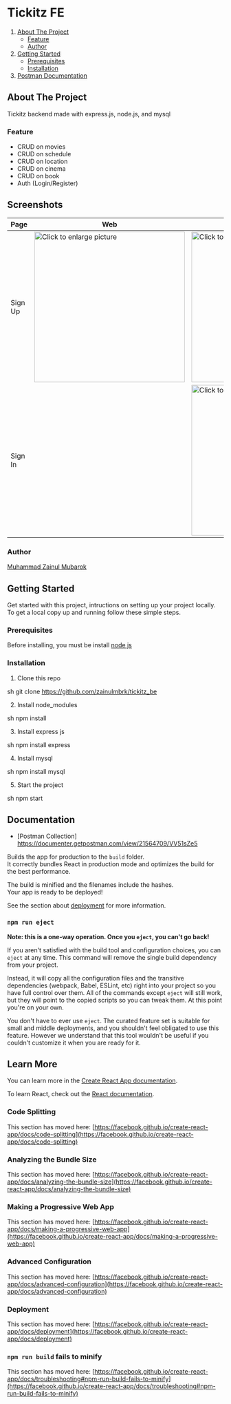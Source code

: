 # Tickitz FE

<ol>
    <li>
      <a href="#about-the-project">About The Project</a>
      <ul>
        <li><a href="#feature">Feature</a></li>
        <li><a href="#feature">Author</a></li>
      </ul>
    </li>
    <li>
      <a href="#getting-started">Getting Started</a>
      <ul>
        <li><a href="#prerequisites">Prerequisites</a></li>
        <li><a href="#installation">Installation</a></li>
      </ul>
    </li>
  <li>
      <a href="#documentation">Postman Documentation</a>
    </li>
</ol>

## About The Project
Tickitz backend made with express.js, node.js, and mysql

### Feature
- CRUD on movies
- CRUD on schedule
- CRUD on location
- CRUD on cinema
- CRUD on book
- Auth (Login/Register)

## Screenshots
 | Page | Web | Mobile | 
 | ------- | ---- | ------ |
 |Sign Up|<a href="https://drive.google.com/uc?export=view&id=1qpqKkr6bGtGCx8EfRNx62Jic3rwEE5fU"><img src="https://drive.google.com/uc?export=view&id=1qpqKkr6bGtGCx8EfRNx62Jic3rwEE5fU" style="width: 350px; max-width: 100%; height: auto" title="Click to enlarge picture" />|<a href="https://drive.google.com/uc?export=view&id=1gv5qbcVULWRLuD3JtxAP4lYef8GUcRx-"><img src="https://drive.google.com/uc?export=view&id=1gv5qbcVULWRLuD3JtxAP4lYef8GUcRx-" style="width: 350px; max-width: 100%; height: auto" title="Click to enlarge picture" />|
 |Sign In||<a href="https://drive.google.com/uc?export=view&id=15d4FuVl30s3W5IFUUDNlPAi2sHpVnP1b"><img src="https://drive.google.com/uc?export=view&id=15d4FuVl30s3W5IFUUDNlPAi2sHpVnP1b" style="width: 350px; max-width: 100%; height: auto" title="Click to enlarge picture" />|<a href="https://drive.google.com/uc?export=view&id=15d4FuVl30s3W5IFUUDNlPAi2sHpVnP1b"><img src="https://drive.google.com/uc?export=view&id=15d4FuVl30s3W5IFUUDNlPAi2sHpVnP1b" style="width: 350px; max-width: 100%; height: auto" title="Click to enlarge picture" />|
  


    

### Author
[Muhammad Zainul Mubarok](https://github.com/zainulmbrk)

## Getting Started

Get started with this project, intructions on setting up your project locally.<br />
To get a local copy up and running follow these simple steps.
### Prerequisites

Before installing, you must be install [node js](https://nodejs.org) 
### Installation

1. Clone this repo
 
sh
git clone https://github.com/zainulmbrk/tickitz_be

2. Install node_modules

sh
npm install

3. Install express js

sh
npm install express

4. Install mysql

sh
npm install mysql

5. Start the project

sh
npm start


## Documentation

- [Postman Collection]
https://documenter.getpostman.com/view/21564709/VV51sZe5


Builds the app for production to the `build` folder.\
It correctly bundles React in production mode and optimizes the build for the best performance.

The build is minified and the filenames include the hashes.\
Your app is ready to be deployed!

See the section about [deployment](https://facebook.github.io/create-react-app/docs/deployment) for more information.

### `npm run eject`

**Note: this is a one-way operation. Once you `eject`, you can't go back!**

If you aren't satisfied with the build tool and configuration choices, you can `eject` at any time. This command will remove the single build dependency from your project.

Instead, it will copy all the configuration files and the transitive dependencies (webpack, Babel, ESLint, etc) right into your project so you have full control over them. All of the commands except `eject` will still work, but they will point to the copied scripts so you can tweak them. At this point you're on your own.

You don't have to ever use `eject`. The curated feature set is suitable for small and middle deployments, and you shouldn't feel obligated to use this feature. However we understand that this tool wouldn't be useful if you couldn't customize it when you are ready for it.

## Learn More

You can learn more in the [Create React App documentation](https://facebook.github.io/create-react-app/docs/getting-started).

To learn React, check out the [React documentation](https://reactjs.org/).

### Code Splitting

This section has moved here: [https://facebook.github.io/create-react-app/docs/code-splitting](https://facebook.github.io/create-react-app/docs/code-splitting)

### Analyzing the Bundle Size

This section has moved here: [https://facebook.github.io/create-react-app/docs/analyzing-the-bundle-size](https://facebook.github.io/create-react-app/docs/analyzing-the-bundle-size)

### Making a Progressive Web App

This section has moved here: [https://facebook.github.io/create-react-app/docs/making-a-progressive-web-app](https://facebook.github.io/create-react-app/docs/making-a-progressive-web-app)

### Advanced Configuration

This section has moved here: [https://facebook.github.io/create-react-app/docs/advanced-configuration](https://facebook.github.io/create-react-app/docs/advanced-configuration)

### Deployment

This section has moved here: [https://facebook.github.io/create-react-app/docs/deployment](https://facebook.github.io/create-react-app/docs/deployment)

### `npm run build` fails to minify

This section has moved here: [https://facebook.github.io/create-react-app/docs/troubleshooting#npm-run-build-fails-to-minify](https://facebook.github.io/create-react-app/docs/troubleshooting#npm-run-build-fails-to-minify)
